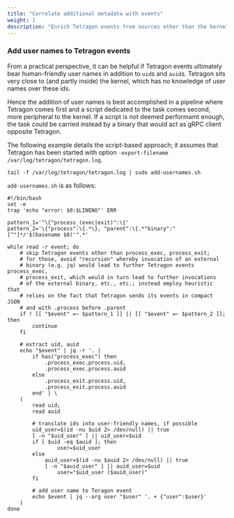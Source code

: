 ```yaml
---
title: "Correlate additional metadata with events"
weight: 1
description: "Enrich Tetragon events from sources other than the kernel"
---
```


### Add user names to Tetragon events

From a practical perspective, it can be helpful if Tetragon events ultimately 
bear human-friendly user names in addition to `uid`s and `auid`s. Tetragon sits
very close to (and partly inside) the kernel, which has no knowledge of user
names over these ids.

Hence the addition of user names is best accomplished in a pipeline where
Tetragon comes first and a script dedicated to the task comes second, more
peripheral to the kernel. If a script is not deemed performamt enough, the task
could be carried instead by a binary that would act as gRPC client opposite
Tetragon.

The following example details the script-based approach; it assumes that
Tetragon has been started with option `-export-filename
/var/log/tetragon/tetragon.log`.

```
tail -f /var/log/tetragon/tetragon.log | sudo add-usernames.sh
```

`add-usernames.sh` is as follows:

```
#!/bin/bash
set -e
trap 'echo "error: $0:$LINENO"' ERR

pattern_1='^\{"process_(exec|exit)":\{'
pattern_2='\{"process":\{.*\}, "parent":\{.*"binary":"[^"]*/'$(basename $0)'".*'

while read -r event; do
	# skip Tetragon events other than process_exec, process_exit;
	# for those, avoid "recursion" whereby invocation of an external
	# binary (e.g. jq) would lead to further Tetragon events process_exec,
	# process_exit, which would in turn lead to further invocations
	# of the external binary, etc., etc.; instead employ heuristic that
	# relies on the fact that Tetragon sends its events in compact JSON
	# and with .process before .parent
	if ! [[ "$event" =~ $pattern_1 ]] || [[ "$event" =~ $pattern_2 ]]; then
		continue
	fi

	# extract uid, auid
	echo "$event" | jq -r '. |
		if has("process_exec") then
			.process_exec.process.uid,
			.process_exec.process.auid
		else
			.process_exit.process.uid,
			.process_exit.process.auid
		end' | \
	(
		read uid;
		read auid

		# translate ids into user-friendly names, if possible
		uid_user=$(id -nu $uid 2> /dev/null) || true
		[ -n "$uid_user" ] || uid_user=$uid
  		if [ $uid -eq $auid ]; then
    			user=$uid_user
  		else
			auid_user=$(id -nu $auid 2> /dev/null) || true
			[ -n "$auid_user" ] || auid_user=$uid
    			user="$uid_user ($auid_user)"
  		fi

		# add user name to Teragon event
		echo $event | jq --arg user "$user" '. + {"user":$user}'
	)
done
```
